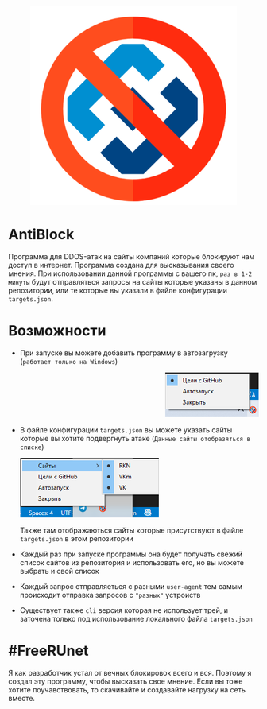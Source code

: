 <p align="center"><img height="400px" src='main/icons/RKN.png'></img></p>

# AntiBlock
Программа для DDOS-атак на сайты компаний которые блокируют нам доступ в интернет. Программа создана для высказывания своего мнения.
При использовании данной программы с вашего пк, `раз в 1-2 минуты` будут отправляться запросы на сайты которые указаны в данном репозитории, или те которые вы указали в файле конфигурации `targets.json`.

# Возможности
- При запуске вы можете добавить программу в автозагрузку (`работает только на Windows`)
<p align="right"><img  src='main/icons/autorun.png'></img></p>

- В файле конфигурации `targets.json` вы можете указать сайты которые вы хотите подвергнуть атаке (`Данные сайты отобразяться в списке`)
    <p align="left"><img src='main/icons/select.png'></img>

    Также там отображаються сайты которые присутствуют в файле `targets.json` в этом репозитории

- Каждый раз при запуске программы она будет получать свежий список сайтов из репозитория и использовать его, но вы можете выбрать и свой список

- Каждый запрос отправляеться с разными `user-agent` тем самым происходит отправка запросов с `"разных"` устроиств 

- Существует также `cli` версия которая не использует трей, и заточена только под использование локального файла `targets.json`

# #FreeRUnet

Я как разработчик устал от вечных блокировок всего и вся. Поэтому я создал эту программу, чтобы высказать свое мнение. Если вы тоже хотите поучавствовать, то скачивайте и создавайте нагрузку на сеть вместе.

